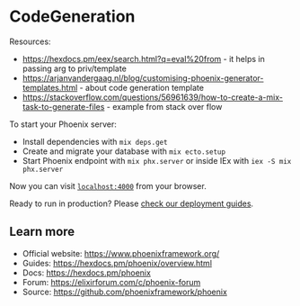 # CodeGeneration

Resources:
 
 * https://hexdocs.pm/eex/search.html?q=eval%20from - it helps in passing arg to priv/template 
 * https://arjanvandergaag.nl/blog/customising-phoenix-generator-templates.html - about code generation template 
 * https://stackoverflow.com/questions/56961639/how-to-create-a-mix-task-to-generate-files - example from stack over flow

To start your Phoenix server:

  * Install dependencies with `mix deps.get`
  * Create and migrate your database with `mix ecto.setup`
  * Start Phoenix endpoint with `mix phx.server` or inside IEx with `iex -S mix phx.server`

Now you can visit [`localhost:4000`](http://localhost:4000) from your browser.

Ready to run in production? Please [check our deployment guides](https://hexdocs.pm/phoenix/deployment.html).

## Learn more

  * Official website: https://www.phoenixframework.org/
  * Guides: https://hexdocs.pm/phoenix/overview.html
  * Docs: https://hexdocs.pm/phoenix
  * Forum: https://elixirforum.com/c/phoenix-forum
  * Source: https://github.com/phoenixframework/phoenix

